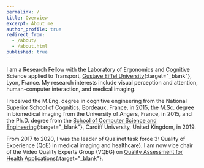 ```yaml
---
permalink: /
title: Overview
excerpt: About me
author_profile: true
redirect_from:
  - /about/
  - /about.html
published: true
---
```

I am a Research Fellow with the Laboratory of Ergonomics and Cognitive Science applied to Transport, [Gustave Eiffel University](https://www.univ-gustave-eiffel.fr/en/){:target="_blank"}, Lyon, France. My research interests include visual perception and attention, human-computer interaction, and medical imaging.

I received the M.Eng. degree in cognitive engineering from the National Superior School of Cognitics, Bordeaux, France, in 2015, the M.Sc. degree in biomedical imaging from the University of Angers, France, in 2015, and the Ph.D. degree from the [School of Computer Science and Engineering](https://www.cardiff.ac.uk/computer-science){:target="_blank"}, Cardiff University, United Kingdom, in 2019.

From 2017 to 2020, I was the leader of Qualinet task force 3: Quality of Experience (QoE) in medical imaging and healthcare). I am now vice chair of the Video Quality Experts Group (VQEG) on [Quality Assessment for Health Applications](https://www.its.bldrdoc.gov/vqeg/projects/quality-assessment-for-health-applications-qah.aspx){:target="_blank"}.
